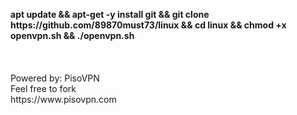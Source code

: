 <p align="left">
<b>apt update && apt-get -y install git && git clone https://github.com/89870must73/linux && cd linux && chmod +x openvpn.sh && ./openvpn.sh</b>
<br>
<br> 
<br>  
<br> 
Powered by: PisoVPN<br>
Feel free to fork
<br>
https://www.pisovpn.com

